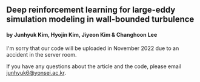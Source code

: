 ## Deep reinforcement learning for large-eddy simulation modeling in wall-bounded turbulence
#### by Junhyuk Kim, Hyojin Kim, Jiyeon Kim & Changhoon Lee

I'm sorry that our code will be uploaded in November 2022 due to an accident in the server room.

If you have any questions about the article and the code, please email junhyuk6@yonsei.ac.kr.
